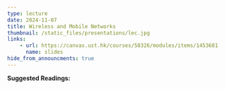 ```yaml
---
type: lecture
date: 2024-11-07
title: Wireless and Mobile Networks
thumbnail: /static_files/presentations/lec.jpg
links: 
    - url: https://canvas.ust.hk/courses/58326/modules/items/1453681
      name: slides
hide_from_announcments: true
---
```

**Suggested Readings:**

